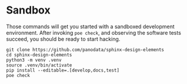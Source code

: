 # Sandbox

Those commands will get you started with a sandboxed development environment.
After invoking `poe check`, and observing the software tests succeed, you
should be ready to start hacking.

```shell
git clone https://github.com/panodata/sphinx-design-elements
cd sphinx-design-elements
python3 -m venv .venv
source .venv/bin/activate
pip install --editable=.[develop,docs,test]
poe check
```
